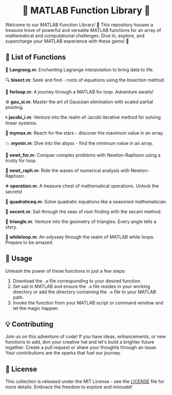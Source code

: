 <h1 align="center">🚀 MATLAB Function Library 🚀</h1>

Welcome to our MATLAB Function Library! 🎉 This repository houses a treasure trove of powerful and versatile MATLAB functions for an array of mathematical and computational challenges. Dive in, explore, and supercharge your MATLAB experience with these gems! 💎


## 📜 List of Functions

📌 **Langrang.m**: Enchanting Lagrange interpolation to bring data to life.

🔍 **bisect.m**: Seek and find - roots of equations using the bisection method.

🔄 **forloop.m**: A journey through a MATLAB for loop. Adventure awaits!

⚙️ **gau_si.m**: Master the art of Gaussian elimination with scaled partial pivoting.

🌀 **jacobi_i.m**: Venture into the realm of Jacobi iterative method for solving linear systems.

🚀 **mymax.m**: Reach for the stars - discover the maximum value in an array.

📉 **mymin.m**: Dive into the abyss - find the minimum value in an array.

🧠 **newt_for.m**: Conquer complex problems with Newton-Raphson using a trusty for loop.

🌊 **newt_raph.m**: Ride the waves of numerical analysis with Newton-Raphson.

➕ **operation.m**: A treasure chest of mathematical operations. Unlock the secrets!

🔲 **quadraticeq.m**: Solve quadratic equations like a seasoned mathematician.

🌟 **secent.m**: Sail through the seas of root-finding with the secant method.

🔺 **triangle.m**: Venture into the geometry of triangles. Every angle tells a story.

🔄 **whileloop.m**: An odyssey through the realm of MATLAB while loops. Prepare to be amazed.

## 🚀 Usage

Unleash the power of these functions in just a few steps:

1. Download the `.m` file corresponding to your desired function.
2. Set sail in MATLAB and ensure the `.m` file resides in your working directory or add the directory containing the `.m` file to your MATLAB path.
3. Invoke the function from your MATLAB script or command window and let the magic happen.

## 💡 Contributing

Join us on this adventure of code! If you have ideas, enhancements, or new functions to add, don your creative hat and let's build a brighter future together. Create a pull request or share your thoughts through an issue. Your contributions are the sparks that fuel our journey.

## 📜 License

This collection is released under the MIT License - see the [LICENSE](LICENSE) file for more details. Embrace the freedom to explore and innovate!
